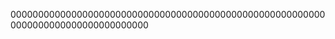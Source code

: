 
0000000000000000000000000000000000000000000000000000000000000000000000000000000000






















